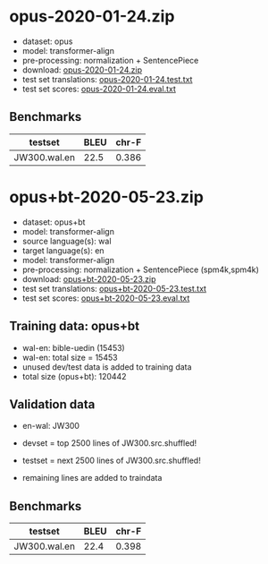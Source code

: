 # opus-2020-01-24.zip

* dataset: opus
* model: transformer-align
* pre-processing: normalization + SentencePiece
* download: [opus-2020-01-24.zip](https://object.pouta.csc.fi/OPUS-MT-models/wal-en/opus-2020-01-24.zip)
* test set translations: [opus-2020-01-24.test.txt](https://object.pouta.csc.fi/OPUS-MT-models/wal-en/opus-2020-01-24.test.txt)
* test set scores: [opus-2020-01-24.eval.txt](https://object.pouta.csc.fi/OPUS-MT-models/wal-en/opus-2020-01-24.eval.txt)

## Benchmarks

| testset               | BLEU  | chr-F |
|-----------------------|-------|-------|
| JW300.wal.en 	| 22.5 	| 0.386 |

# opus+bt-2020-05-23.zip

* dataset: opus+bt
* model: transformer-align
* source language(s): wal
* target language(s): en
* model: transformer-align
* pre-processing: normalization + SentencePiece (spm4k,spm4k)
* download: [opus+bt-2020-05-23.zip](https://object.pouta.csc.fi/OPUS-MT-models/wal-en/opus+bt-2020-05-23.zip)
* test set translations: [opus+bt-2020-05-23.test.txt](https://object.pouta.csc.fi/OPUS-MT-models/wal-en/opus+bt-2020-05-23.test.txt)
* test set scores: [opus+bt-2020-05-23.eval.txt](https://object.pouta.csc.fi/OPUS-MT-models/wal-en/opus+bt-2020-05-23.eval.txt)

## Training data:  opus+bt

* wal-en: bible-uedin (15453) 
* wal-en: total size = 15453
* unused dev/test data is added to training data
* total size (opus+bt): 120442


## Validation data

* en-wal: JW300

* devset = top 2500  lines of JW300.src.shuffled!
* testset = next 2500  lines of JW300.src.shuffled!
* remaining lines are added to traindata

## Benchmarks

| testset               | BLEU  | chr-F |
|-----------------------|-------|-------|
| JW300.wal.en 	| 22.4 	| 0.398 |

